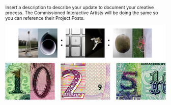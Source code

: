 Insert a description to describe your update to document your creative process. The Commissioned Interactive Artists will be doing the same so you can reference their Project Posts.

![big images](../project_images/t1.jpg)
![big images](../project_images/t2.jpg)

